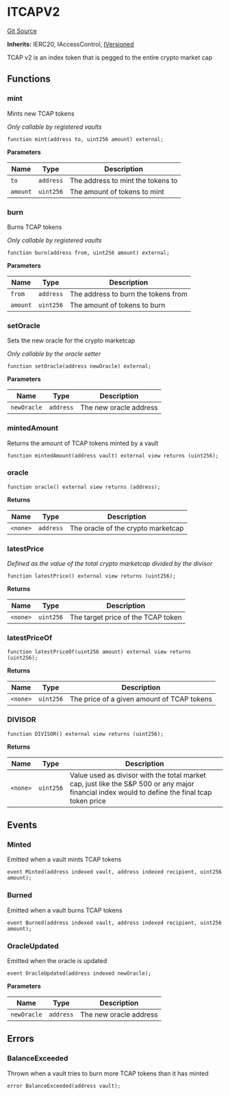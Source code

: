 # ITCAPV2
[Git Source](https://github.com/cryptexfinance/tcapv2.0/blob/34a621b9d7f953a62f8f826356dda361dde059e4/src/interface/ITCAPV2.sol)

**Inherits:**
IERC20, IAccessControl, [IVersioned](/src/interface/IVersioned.sol/interface.IVersioned.md)

TCAP v2 is an index token that is pegged to the entire crypto market cap


## Functions
### mint

Mints new TCAP tokens

*Only callable by registered vaults*


```solidity
function mint(address to, uint256 amount) external;
```
**Parameters**

|Name|Type|Description|
|----|----|-----------|
|`to`|`address`|The address to mint the tokens to|
|`amount`|`uint256`|The amount of tokens to mint|


### burn

Burns TCAP tokens

*Only callable by registered vaults*


```solidity
function burn(address from, uint256 amount) external;
```
**Parameters**

|Name|Type|Description|
|----|----|-----------|
|`from`|`address`|The address to burn the tokens from|
|`amount`|`uint256`|The amount of tokens to burn|


### setOracle

Sets the new oracle for the crypto marketcap

*Only callable by the oracle setter*


```solidity
function setOracle(address newOracle) external;
```
**Parameters**

|Name|Type|Description|
|----|----|-----------|
|`newOracle`|`address`|The new oracle address|


### mintedAmount

Returns the amount of TCAP tokens minted by a vault


```solidity
function mintedAmount(address vault) external view returns (uint256);
```

### oracle


```solidity
function oracle() external view returns (address);
```
**Returns**

|Name|Type|Description|
|----|----|-----------|
|`<none>`|`address`|The oracle of the crypto marketcap|


### latestPrice

*Defined as the value of the total crypto marketcap divided by the divisor*


```solidity
function latestPrice() external view returns (uint256);
```
**Returns**

|Name|Type|Description|
|----|----|-----------|
|`<none>`|`uint256`|The target price of the TCAP token|


### latestPriceOf


```solidity
function latestPriceOf(uint256 amount) external view returns (uint256);
```
**Returns**

|Name|Type|Description|
|----|----|-----------|
|`<none>`|`uint256`|The price of a given amount of TCAP tokens|


### DIVISOR


```solidity
function DIVISOR() external view returns (uint256);
```
**Returns**

|Name|Type|Description|
|----|----|-----------|
|`<none>`|`uint256`|Value used as divisor with the total market cap, just like the S&P 500 or any major financial index would to define the final tcap token price|


## Events
### Minted
Emitted when a vault mints TCAP tokens


```solidity
event Minted(address indexed vault, address indexed recipient, uint256 amount);
```

### Burned
Emitted when a vault burns TCAP tokens


```solidity
event Burned(address indexed vault, address indexed recipient, uint256 amount);
```

### OracleUpdated
Emitted when the oracle is updated


```solidity
event OracleUpdated(address indexed newOracle);
```

**Parameters**

|Name|Type|Description|
|----|----|-----------|
|`newOracle`|`address`|The new oracle address|

## Errors
### BalanceExceeded
Thrown when a vault tries to burn more TCAP tokens than it has minted


```solidity
error BalanceExceeded(address vault);
```


